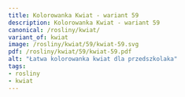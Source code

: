 ```yaml
---
title: Kolorowanka Kwiat - wariant 59
description: Kolorowanka Kwiat - wariant 59
canonical: /rosliny/kwiat/
variant_of: kwiat
image: /rosliny/kwiat/59/kwiat-59.svg
pdf: /rosliny/kwiat/59/kwiat-59.pdf
alt: "Łatwa kolorowanka kwiat dla przedszkolaka"
tags:
- rosliny
- kwiat
---
```

